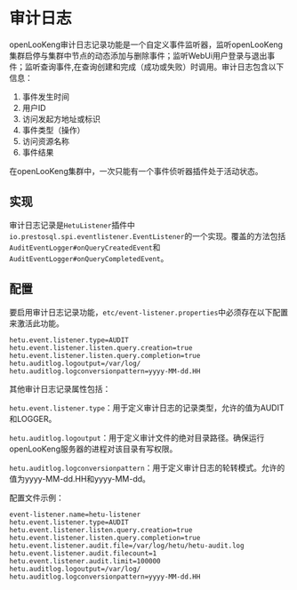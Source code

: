# 审计日志

openLooKeng审计日志记录功能是一个自定义事件监听器，监听openLooKeng集群启停与集群中节点的动态添加与删除事件；监听WebUi用户登录与退出事件；监听查询事件,在查询创建和完成（成功或失败）时调用。审计日志包含以下信息：

1. 事件发生时间
2. 用户ID
3. 访问发起方地址或标识
4. 事件类型（操作）
5. 访问资源名称
6. 事件结果

在openLooKeng集群中，一次只能有一个事件侦听器插件处于活动状态。

## 实现

审计日志记录是`HetuListener`插件中`io.prestosql.spi.eventlistener.EventListener`的一个实现。覆盖的方法包括`AuditEventLogger#onQueryCreatedEvent`和`AuditEventLogger#onQueryCompletedEvent`。

## 配置

要启用审计日志记录功能，`etc/event-listener.properties`中必须存在以下配置来激活此功能。

```
hetu.event.listener.type=AUDIT
hetu.event.listener.listen.query.creation=true
hetu.event.listener.listen.query.completion=true
hetu.auditlog.logoutput=/var/log/
hetu.auditlog.logconversionpattern=yyyy-MM-dd.HH
```

其他审计日志记录属性包括：

`hetu.event.listener.type`：用于定义审计日志的记录类型，允许的值为AUDIT和LOGGER。

`hetu.auditlog.logoutput`：用于定义审计文件的绝对目录路径。确保运行openLooKeng服务器的进程对该目录有写权限。

`hetu.auditlog.logconversionpattern`：用于定义审计日志的轮转模式。允许的值为yyyy-MM-dd.HH和yyyy-MM-dd。

配置文件示例：

```properties
event-listener.name=hetu-listener
hetu.event.listener.type=AUDIT
hetu.event.listener.listen.query.creation=true
hetu.event.listener.listen.query.completion=true
hetu.event.listener.audit.file=/var/log/hetu/hetu-audit.log
hetu.event.listener.audit.filecount=1
hetu.event.listener.audit.limit=100000
hetu.auditlog.logoutput=/var/log/
hetu.auditlog.logconversionpattern=yyyy-MM-dd.HH
```